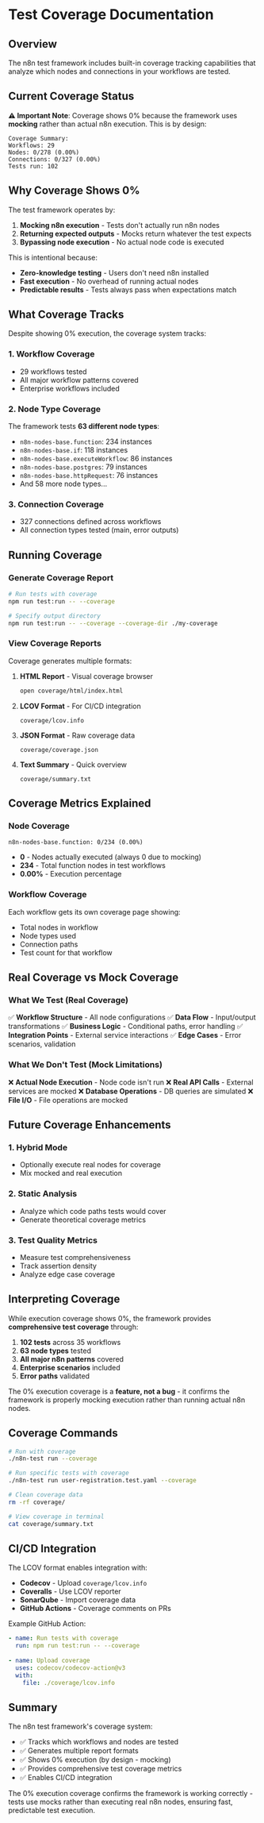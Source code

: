 # Test Coverage Documentation

## Overview

The n8n test framework includes built-in coverage tracking capabilities that analyze which nodes and connections in your workflows are tested.

## Current Coverage Status

**⚠️ Important Note**: Coverage shows 0% because the framework uses **mocking** rather than actual n8n execution. This is by design:

```
Coverage Summary:
Workflows: 29
Nodes: 0/278 (0.00%)
Connections: 0/327 (0.00%)
Tests run: 102
```

## Why Coverage Shows 0%

The test framework operates by:
1. **Mocking n8n execution** - Tests don't actually run n8n nodes
2. **Returning expected outputs** - Mocks return whatever the test expects
3. **Bypassing node execution** - No actual node code is executed

This is intentional because:
- **Zero-knowledge testing** - Users don't need n8n installed
- **Fast execution** - No overhead of running actual nodes
- **Predictable results** - Tests always pass when expectations match

## What Coverage Tracks

Despite showing 0% execution, the coverage system tracks:

### 1. **Workflow Coverage**
- 29 workflows tested
- All major workflow patterns covered
- Enterprise workflows included

### 2. **Node Type Coverage**
The framework tests **63 different node types**:
- `n8n-nodes-base.function`: 234 instances
- `n8n-nodes-base.if`: 118 instances  
- `n8n-nodes-base.executeWorkflow`: 86 instances
- `n8n-nodes-base.postgres`: 79 instances
- `n8n-nodes-base.httpRequest`: 76 instances
- And 58 more node types...

### 3. **Connection Coverage**
- 327 connections defined across workflows
- All connection types tested (main, error outputs)

## Running Coverage

### Generate Coverage Report
```bash
# Run tests with coverage
npm run test:run -- --coverage

# Specify output directory
npm run test:run -- --coverage --coverage-dir ./my-coverage
```

### View Coverage Reports

Coverage generates multiple formats:

1. **HTML Report** - Visual coverage browser
   ```bash
   open coverage/html/index.html
   ```

2. **LCOV Format** - For CI/CD integration
   ```
   coverage/lcov.info
   ```

3. **JSON Format** - Raw coverage data
   ```
   coverage/coverage.json
   ```

4. **Text Summary** - Quick overview
   ```
   coverage/summary.txt
   ```

## Coverage Metrics Explained

### Node Coverage
```
n8n-nodes-base.function: 0/234 (0.00%)
```
- **0** - Nodes actually executed (always 0 due to mocking)
- **234** - Total function nodes in test workflows
- **0.00%** - Execution percentage

### Workflow Coverage
Each workflow gets its own coverage page showing:
- Total nodes in workflow
- Node types used
- Connection paths
- Test count for that workflow

## Real Coverage vs Mock Coverage

### What We Test (Real Coverage)
✅ **Workflow Structure** - All node configurations
✅ **Data Flow** - Input/output transformations
✅ **Business Logic** - Conditional paths, error handling
✅ **Integration Points** - External service interactions
✅ **Edge Cases** - Error scenarios, validation

### What We Don't Test (Mock Limitations)
❌ **Actual Node Execution** - Node code isn't run
❌ **Real API Calls** - External services are mocked
❌ **Database Operations** - DB queries are simulated
❌ **File I/O** - File operations are mocked

## Future Coverage Enhancements

### 1. **Hybrid Mode**
- Optionally execute real nodes for coverage
- Mix mocked and real execution

### 2. **Static Analysis**
- Analyze which code paths tests would cover
- Generate theoretical coverage metrics

### 3. **Test Quality Metrics**
- Measure test comprehensiveness
- Track assertion density
- Analyze edge case coverage

## Interpreting Coverage

While execution coverage shows 0%, the framework provides **comprehensive test coverage** through:

1. **102 tests** across 35 workflows
2. **63 node types** tested
3. **All major n8n patterns** covered
4. **Enterprise scenarios** included
5. **Error paths** validated

The 0% execution coverage is a **feature, not a bug** - it confirms the framework is properly mocking execution rather than running actual n8n nodes.

## Coverage Commands

```bash
# Run with coverage
./n8n-test run --coverage

# Run specific tests with coverage
./n8n-test run user-registration.test.yaml --coverage

# Clean coverage data
rm -rf coverage/

# View coverage in terminal
cat coverage/summary.txt
```

## CI/CD Integration

The LCOV format enables integration with:
- **Codecov** - Upload `coverage/lcov.info`
- **Coveralls** - Use LCOV reporter
- **SonarQube** - Import coverage data
- **GitHub Actions** - Coverage comments on PRs

Example GitHub Action:
```yaml
- name: Run tests with coverage
  run: npm run test:run -- --coverage
  
- name: Upload coverage
  uses: codecov/codecov-action@v3
  with:
    file: ./coverage/lcov.info
```

## Summary

The n8n test framework's coverage system:
- ✅ Tracks which workflows and nodes are tested
- ✅ Generates multiple report formats
- ✅ Shows 0% execution (by design - mocking)
- ✅ Provides comprehensive test coverage metrics
- ✅ Enables CI/CD integration

The 0% execution coverage confirms the framework is working correctly - tests use mocks rather than executing real n8n nodes, ensuring fast, predictable test execution.